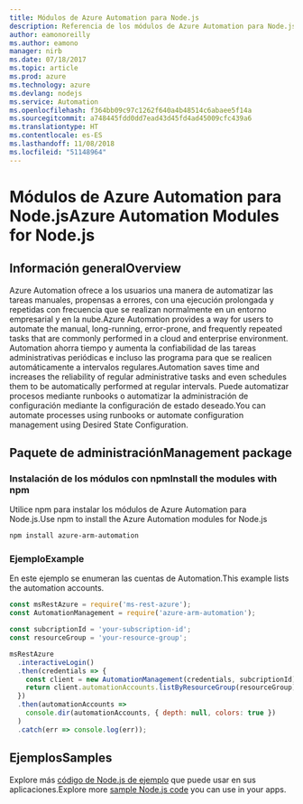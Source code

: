 ```yaml
---
title: Módulos de Azure Automation para Node.js
description: Referencia de los módulos de Azure Automation para Node.js
author: eamonoreilly
ms.author: eamono
manager: nirb
ms.date: 07/18/2017
ms.topic: article
ms.prod: azure
ms.technology: azure
ms.devlang: nodejs
ms.service: Automation
ms.openlocfilehash: f364bb09c97c1262f640a4b48514c6abaee5f14a
ms.sourcegitcommit: a748445fdd0dd7ead43d45fd4ad45009cfc439a6
ms.translationtype: HT
ms.contentlocale: es-ES
ms.lasthandoff: 11/08/2018
ms.locfileid: "51148964"
---
```

# <a name="azure-automation-modules-for-nodejs"></a><span data-ttu-id="c2347-103">Módulos de Azure Automation para Node.js</span><span class="sxs-lookup"><span data-stu-id="c2347-103">Azure Automation Modules for Node.js</span></span>

## <a name="overview"></a><span data-ttu-id="c2347-104">Información general</span><span class="sxs-lookup"><span data-stu-id="c2347-104">Overview</span></span>

<span data-ttu-id="c2347-105">Azure Automation ofrece a los usuarios una manera de automatizar las tareas manuales, propensas a errores, con una ejecución prolongada y repetidas con frecuencia que se realizan normalmente en un entorno empresarial y en la nube.</span><span class="sxs-lookup"><span data-stu-id="c2347-105">Azure Automation provides a way for users to automate the manual, long-running, error-prone, and frequently repeated tasks that are commonly performed in a cloud and enterprise environment.</span></span> <span data-ttu-id="c2347-106">Automation ahorra tiempo y aumenta la confiabilidad de las tareas administrativas periódicas e incluso las programa para que se realicen automáticamente a intervalos regulares.</span><span class="sxs-lookup"><span data-stu-id="c2347-106">Automation saves time and increases the reliability of regular administrative tasks and even schedules them to be automatically performed at regular intervals.</span></span> <span data-ttu-id="c2347-107">Puede automatizar procesos mediante runbooks o automatizar la administración de configuración mediante la configuración de estado deseado.</span><span class="sxs-lookup"><span data-stu-id="c2347-107">You can automate processes using runbooks or automate configuration management using Desired State Configuration.</span></span>

## <a name="management-package"></a><span data-ttu-id="c2347-108">Paquete de administración</span><span class="sxs-lookup"><span data-stu-id="c2347-108">Management package</span></span>

### <a name="install-the-modules-with-npm"></a><span data-ttu-id="c2347-109">Instalación de los módulos con npm</span><span class="sxs-lookup"><span data-stu-id="c2347-109">Install the modules with npm</span></span>

<span data-ttu-id="c2347-110">Utilice npm para instalar los módulos de Azure Automation para Node.js.</span><span class="sxs-lookup"><span data-stu-id="c2347-110">Use npm to install the Azure Automation modules for Node.js</span></span>

```bash
npm install azure-arm-automation
```

### <a name="example"></a><span data-ttu-id="c2347-111">Ejemplo</span><span class="sxs-lookup"><span data-stu-id="c2347-111">Example</span></span>

<span data-ttu-id="c2347-112">En este ejemplo se enumeran las cuentas de Automation.</span><span class="sxs-lookup"><span data-stu-id="c2347-112">This example lists the automation accounts.</span></span>

```javascript
const msRestAzure = require('ms-rest-azure');
const AutomationManagement = require('azure-arm-automation');

const subcriptionId = 'your-subscription-id';
const resourceGroup = 'your-resource-group';

msRestAzure
  .interactiveLogin()
  .then(credentials => {
    const client = new AutomationManagement(credentials, subcriptionId);
    return client.automationAccounts.listByResourceGroup(resourceGroup);
  })
  .then(automationAccounts =>
    console.dir(automationAccounts, { depth: null, colors: true })
  )
  .catch(err => console.log(err));
```

## <a name="samples"></a><span data-ttu-id="c2347-113">Ejemplos</span><span class="sxs-lookup"><span data-stu-id="c2347-113">Samples</span></span>

<span data-ttu-id="c2347-114">Explore más [código de Node.js de ejemplo](https://azure.microsoft.com/resources/samples/?platform=nodejs) que puede usar en sus aplicaciones.</span><span class="sxs-lookup"><span data-stu-id="c2347-114">Explore more [sample Node.js code](https://azure.microsoft.com/resources/samples/?platform=nodejs) you can use in your apps.</span></span>
